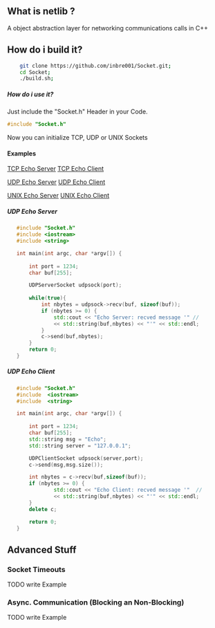 ## What is netlib ?
A object abstraction layer for networking communications calls in C++

## How do i build it?
```Bash
    git clone https://github.com/inbre001/Socket.git;
    cd Socket;
    ./build.sh;
```
##### How do i use it? 
Just include the "Socket.h" Header in your Code.
```C++   
#include "Socket.h"
```
Now you can initialize TCP, UDP or UNIX Sockets

#### Examples

[TCP Echo Server](examples/TCPEchoServer.cpp)
[TCP Echo Client](examples/TCPEchoClient.cpp)

[UDP Echo Server](examples/UDPEchoServer.cpp)
[UDP Echo Client](examples/UDPEchoClient.cpp)

[UNIX Echo Server](examples/UNIXEchoServer.cpp)
[UNIX Echo Client](examples/UNIXEchoClient.cpp)



##### UDP Echo Server
 ```C++   
    #include "Socket.h"
    #include <iostream>
    #include <string>

    int main(int argc, char *argv[]) {
    
        int port = 1234;
        char buf[255];

        UDPServerSocket udpsock(port);
    
        while(true){
            int nbytes = udpsock->recv(buf, sizeof(buf));
            if (nbytes >= 0) {
                std::cout << "Echo Server: recved message '" //
                << std::string(buf,nbytes) << "'" << std::endl;
            }
            c->send(buf,nbytes);
        }
        return 0;
    }
```
   
##### UDP Echo Client
 ```C++   
    #include "Socket.h"
    #include  <iostream>
    #include  <string>

    int main(int argc, char *argv[]) {
    
        int port = 1234;
        char buf[255];
        std::string msg = "Echo";
        std::string server = "127.0.0.1";

        UDPClientSocket udpsock(server,port);
        c->send(msg,msg.size());

        int nbytes = c->recv(buf,sizeof(buf));
        if (nbytes >= 0) {
                std::cout << "Echo Client: recved message '"  //
                << std::string(buf,nbytes) << "'" << std::endl;
        }
        delete c;

        return 0;
    }
```
   
## Advanced Stuff

### Socket Timeouts
   TODO  write Example
### Async. Communication (Blocking an Non-Blocking)
   TODO  write Example

